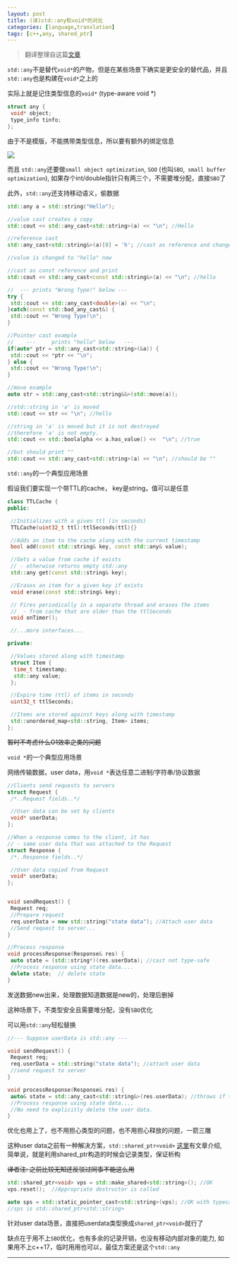 ```yaml
---
layout: post
title: (译)std::any和void*的对比
categories: [language,translation]
tags: [c++,any, shared_ptr]
---
```


> 翻译整理自这篇[文章](https://www.nextptr.com/tutorial/ta1571648512/stdany-comparison-with-void-and-motivating-examples)

`std::any`不是替代`void*`的产物，但是在某些场景下确实是更安全的替代品，并且 `std::any`也是构建在`void*`之上的

实际上就是记住类型信息的`void*` (type-aware void *)

```c++
struct any {
 void* object;
 type_info tinfo;
};
```

由于不是模版，不能携带类型信息，所以要有额外的绑定信息

![](https://cdn.nextptr.com/images/uimages/0VD9R23XbpWfJMNxfzPVUdj_.jpg)



而且 `std::any`还要做`small object optimization`, `SOO` (也叫`SBO`,` small buffer optimization`), 如果存个int/double指针只有两三个，不需要堆分配，直接`SBO`了

此外，`std::any`还支持移动语义，偷数据

```c++
std::any a = std::string("Hello");

//value cast creates a copy
std::cout << std::any_cast<std::string>(a) << "\n"; //Hello

//reference cast
std::any_cast<std::string&>(a)[0] = 'h'; //cast as reference and change

//value is changed to "hello" now

//cast as const reference and print
std::cout << std::any_cast<const std::string&>(a) << "\n"; //hello

//  --- prints "Wrong Type!" below ---
try {
 std::cout << std::any_cast<double>(a) << "\n";
}catch(const std::bad_any_cast&) {
 std::cout << "Wrong Type!\n";
}

//Pointer cast example
//    ---     prints "hello" below   ---
if(auto* ptr = std::any_cast<std::string>(&a)) {
 std::cout << *ptr << "\n";
} else {
 std::cout << "Wrong Type!\n";
}

//move example
auto str = std::any_cast<std::string&&>(std::move(a));

//std::string in 'a' is moved
std::cout << str << "\n"; //hello

//string in 'a' is moved but it is not destroyed
//therefore 'a' is not empty.
std::cout << std::boolalpha << a.has_value() <<  "\n"; //true

//but should print ""
std::cout << std::any_cast<std::string>(a) << "\n"; //should be ""
```



`std::any`的一个典型应用场景

假设我们要实现一个带TTL的cache， key是string，值可以是任意

```c++
class TTLCache {
public:

 //Initializes with a given ttl (in seconds)
 TTLCache(uint32_t ttl):ttlSeconds(ttl){}

 //Adds an item to the cache along with the current timestamp
 bool add(const std::string& key, const std::any& value);

 //Gets a value from cache if exists
 // - otherwise returns empty std::any
 std::any get(const std::string& key);

 //Erases an item for a given key if exists
 void erase(const std::string& key);

 // Fires periodically in a separate thread and erases the items
 //  - from cache that are older than the ttlSeconds
 void onTimer();

 //...more interfaces...

private:

 //Values stored along with timestamp
 struct Item {
  time_t timestamp;
  std::any value;
 };

 //Expire time (ttl) of items in seconds
 uint32_t ttlSeconds;

 //Items are stored against keys along with timestamp
 std::unordered_map<std::string, Item> items;
};
```

~~暂时不考虑什么O1效率之类的问题~~



`void *`的一个典型应用场景

网络传输数据，user data，用``void *``表达任意二进制/字符串/协议数据

```c++
//Clients send requests to servers
struct Request {
 /*..Request fields..*/

 //User data can be set by clients
 void* userData;
};

//When a response comes to the client, it has
// - same user data that was attached to the Request
struct Response {
 /*..Response fields..*/

 //User data copied from Request
 void* userData;
};


void sendRequest() {
 Request req;
 //Prepare request
 req.userData = new std::string("state data"); //Attach user data
 //Send request to server...
}

//Process response 
void processResponse(Response& res) {
 auto state = (std::string*)(res.userData); //cast not type-safe
 //Process response using state data....
 delete state;  // delete state
}
```

发送数据new出来，处理数据知道数据是new的，处理后删掉

这种场景下，不类型安全且需要堆分配，没有`SBO`优化

可以用`std::any`轻松替换

```c++
//--- Suppose userData is std::any ---

void sendRequest() {
 Request req;
 req.userData = std::string("state data"); //attach user data
 //send request to server
}

void processResponse(Response& res) {
 auto& state = std::any_cast<std::string&>(res.userData); //throws if type does not match
 //Process response using state data....
 //No need to explicitly delete the user data.
}
```

优化也用上了，也不用担心类型的问题，也不用担心释放的问题，一箭三雕



这种user data之前有一种解决方案，`std::shared_ptr<void>`  [这里](https://www.nextptr.com/tutorial/ta1227747841/the-stdshared_ptrvoid-as-arbitrary-userdata-pointer)有文章介绍, 简单说，就是利用shared_ptr构造的时候会记录类型，保证析构

~~译者注: 之前比较无知还反驳过同事不能这么用~~

```c++
std::shared_ptr<void> vps = std::make_shared<std::string>(); //OK 
vps.reset();  //Appropriate destructor is called

auto sps = std::static_pointer_cast<std::string>(vps); //OK with typecast
//sps is std::shared_ptr<std::string>
```

针对user data场景，直接把userdata类型换成`shared_ptr<void>`就行了

缺点在于用不上`SBO`优化，也有多余的记录开销，也没有移动内部对象的能力, 如果用不上c++17，临时用用也可以，最佳方案还是这个`std::any`




---


